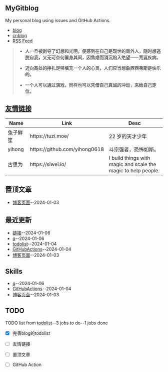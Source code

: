 ## MyGitblog
My personal blog using issues and GitHub Actions.
- [blog](https://dululu-github-io.vercel.app/zh-cn)
- [cnblog](https://www.cnblogs.com/asn321/)
- [RSS Feed](https://raw.githubusercontent.com/dululu/notes/master/feed.xml)

> - **人一旦被剥夺了幻想和光明，便感到在自己是现世的局外人，随时想逃脱自我，又无可奈何置身其间，因焦虑而消沉陷入绝望——荒诞疾病。**
> 
> - **迈向高处的挣扎足够填充一个人的心灵，人们应当想象西西弗斯是快乐的。**
>
> - **一个人可以通过演戏，同样也可以凭借自己真诚的冲动，来给自己定位。**

## [友情链接](https://github.com/dululu/notes/issues/7)
<table>
<thead>
<tr>
<th>Name</th>
<th>Link</th>
<th>Desc</th>
</tr>
</thead>
<tbody>
<tr>
<td>兔子鮮笙</td>
<td>https://tuzi.moe/</td>
<td>22 岁的天才少年</td>
</tr>
<tr>
<td>yihong</td>
<td>https://github.com/yihong0618</td>
<td>斗宗强者，恐怖如斯。</td>
</tr>
<tr>
<td>古思为</td>
<td>https://siwei.io/</td>
<td>I build things with magic and scale the magic to help people.</td>
</tr>
</tbody>
</table>

## 置顶文章
- [博客页面](https://github.com/dululu/notes/issues/1)--2024-01-03
## 最近更新
- [链接](https://github.com/dululu/notes/issues/7)--2024-01-06
- [q](https://github.com/dululu/notes/issues/5)--2024-01-06
- [todolist](https://github.com/dululu/notes/issues/3)--2024-01-04
- [GitHubActions](https://github.com/dululu/notes/issues/2)--2024-01-04
- [博客页面](https://github.com/dululu/notes/issues/1)--2024-01-03
## Skills
- [q](https://github.com/dululu/notes/issues/5)--2024-01-06
- [GitHubActions](https://github.com/dululu/notes/issues/2)--2024-01-04
- [博客页面](https://github.com/dululu/notes/issues/1)--2024-01-03
## TODO
TODO list from [todolist](https://github.com/dululu/notes/issues/3)--3 jobs to do--1 jobs done
- [x] 完善blog的todolist
- [ ] 友情链接
- [ ] 置顶文章
- [ ]  GitHub Action

